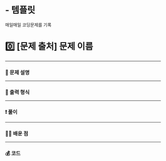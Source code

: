 # - 템플릿
매일매일 코딩문제를 기록

# 0️⃣ [문제 출처] 문제 이름 </span> 

---
### 📃 문제 설명


---
### 🔑 출력 형식


---
### ❗️ 풀이 



---

### 👩‍💻 배운 점


---
### 💰 코드
```
```
